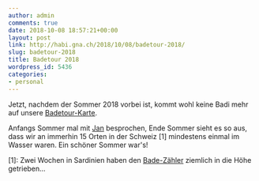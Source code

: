 ```yaml
---
author: admin
comments: true
date: 2018-10-08 18:57:21+00:00
layout: post
link: http://habi.gna.ch/2018/10/08/badetour-2018/
slug: badetour-2018
title: Badetour 2018
wordpress_id: 5436
categories:
- personal
---
```


Jetzt, nachdem der Sommer 2018 vorbei ist, kommt wohl keine Badi mehr auf unsere [Badetour-Karte](http://umap.osm.ch/en/map/badetour-2018_1343).

Anfangs Sommer mal mit [Jan](http://pieceoplastic.com/) besprochen, Ende Sommer sieht es so aus, dass wir an immerhin 15 Orten in der Schweiz [1] mindestens einmal im Wasser waren.
Ein schöner Sommer war's!



[1]: Zwei Wochen in Sardinien haben den [Bade-Zähler](https://www.strava.com/athletes/5054491/training/log?sport=Triathlon&include_commutes=false#2018y10m) ziemlich in die Höhe getrieben...
